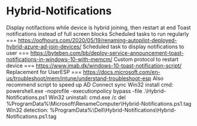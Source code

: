 # Hybrid-Notifications
Display notifactions while device is hybrid joining, then restart at end
Toast notifications instead of full screen blocks 
Scheduled tasks to run regularly === https://oofhours.com/2020/05/19/renaming-autopilot-deployed-hybrid-azure-ad-join-devices/
Scheduled task to display notifications to user === https://byteben.com/bb/deploy-service-announcement-toast-notifications-in-windows-10-with-memcm/
Custom protocol to restart device === https://www.imab.dk/windows-10-toast-notification-script/
Replacement for UserESP === https://docs.microsoft.com/en-us/troubleshoot/mem/intune/understand-troubleshoot-esp
Also recommend script to speed up AD Connect sync
Win32 install cmd: powershell.exe -noprofile -executionpolicy bypass -file .\Hybrid-Notifications.ps1
Win32 uninstall: cmd.exe /c del %ProgramData%\Microsoft\RenameComputer\Hybrid-Notifications.ps1.tag
Win32 detection: %ProgramData%\Dell\Hybrid-Notifications\Hybrid-Notifications.ps1.tag
